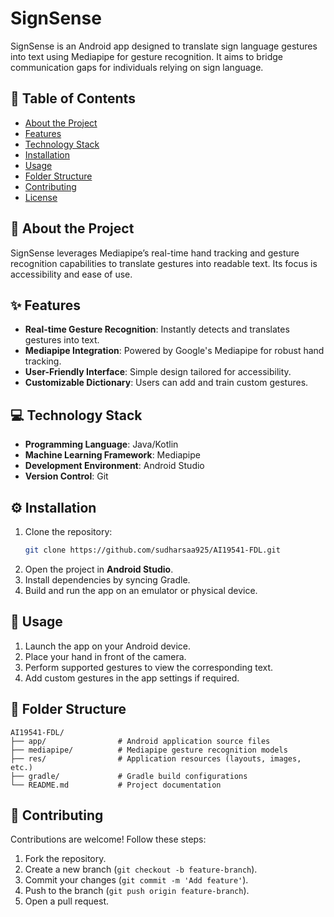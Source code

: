 # SignSense

SignSense is an Android app designed to translate sign language gestures into text using Mediapipe for gesture recognition. It aims to bridge communication gaps for individuals relying on sign language.  

## 📜 Table of Contents  
- [About the Project](#about-the-project)  
- [Features](#features)  
- [Technology Stack](#technology-stack)  
- [Installation](#installation)  
- [Usage](#usage)  
- [Folder Structure](#folder-structure)  
- [Contributing](#contributing)  
- [License](#license)  

## 📖 About the Project  
SignSense leverages Mediapipe’s real-time hand tracking and gesture recognition capabilities to translate gestures into readable text. Its focus is accessibility and ease of use.  

## ✨ Features  
- **Real-time Gesture Recognition**: Instantly detects and translates gestures into text.  
- **Mediapipe Integration**: Powered by Google's Mediapipe for robust hand tracking.  
- **User-Friendly Interface**: Simple design tailored for accessibility.  
- **Customizable Dictionary**: Users can add and train custom gestures.  

## 💻 Technology Stack  
- **Programming Language**: Java/Kotlin  
- **Machine Learning Framework**: Mediapipe  
- **Development Environment**: Android Studio  
- **Version Control**: Git  

## ⚙️ Installation  
1. Clone the repository:  
   ```bash  
   git clone https://github.com/sudharsaa925/AI19541-FDL.git  
   ```  
2. Open the project in **Android Studio**.  
3. Install dependencies by syncing Gradle.  
4. Build and run the app on an emulator or physical device.  

## 🚀 Usage  
1. Launch the app on your Android device.  
2. Place your hand in front of the camera.  
3. Perform supported gestures to view the corresponding text.  
4. Add custom gestures in the app settings if required.  

## 📂 Folder Structure  
```
AI19541-FDL/  
├── app/                # Android application source files  
├── mediapipe/          # Mediapipe gesture recognition models  
├── res/                # Application resources (layouts, images, etc.)  
├── gradle/             # Gradle build configurations  
└── README.md           # Project documentation  
```

## 🤝 Contributing  
Contributions are welcome! Follow these steps:  
1. Fork the repository.  
2. Create a new branch (`git checkout -b feature-branch`).  
3. Commit your changes (`git commit -m 'Add feature'`).  
4. Push to the branch (`git push origin feature-branch`).  
5. Open a pull request.  
